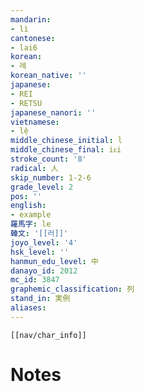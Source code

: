 ```yaml
---
mandarin:
- lì
cantonese:
- lai6
korean:
- 례
korean_native: ''
japanese:
- REI
- RETSU
japanese_nanori: ''
vietnamese:
- lệ
middle_chinese_initial: l
middle_chinese_final: iᴇi
stroke_count: '8'
radical: 人
skip_number: 1-2-6
grade_level: 2
pos: ''
english:
- example
羅馬字: le
韓文: '[[러]]'
joyo_level: '4'
hsk_level: ''
hanmun_edu_level: 中
danayo_id: 2012
mc_id: 3847
graphemic_classification: 列
stand_in: 実例
aliases:
---
```

```meta-bind-embed
[[nav/char_info]]
```

# Notes
